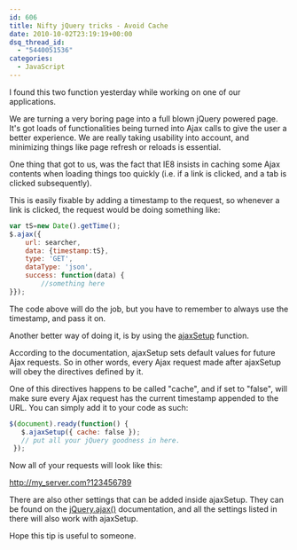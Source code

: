 ```yaml
---
id: 606
title: Nifty jQuery tricks - Avoid Cache
date: 2010-10-02T23:19:19+00:00
dsq_thread_id:
  - "5440051536"
categories:
  - JavaScript
---
```

I found this two function yesterday while working on one of our applications.

We are turning a very boring page into a full blown jQuery powered page. It's got loads of functionalities being turned into Ajax calls to give the user a better experience. We are really taking usability into account, and minimizing things like page refresh or reloads is essential.

One thing that got to us, was the fact that IE8 insists in caching some Ajax contents when loading things too quickly (i.e. if a link is clicked, and a tab is clicked subsequently).

This is easily fixable by adding a timestamp to the request, so whenever a link is clicked, the request would be doing something like:

```javascript
var tS=new Date().getTime();
$.ajax({
    url: searcher,
    data: {timestamp:tS},
    type: 'GET',
    dataType: 'json',
    success: function(data) {
        //something here
}});
```

The code above will do the job, but you have to remember to always use the timestamp, and pass it on.
  
Another better way of doing it, is by using the <a title="jQuery - Ajax Setup" href="http://api.jquery.com/jQuery.ajaxSetup/" target="_blank">ajaxSetup</a> function.

According to the documentation, ajaxSetup sets default values for future Ajax requests. So in other words, every Ajax request made after ajaxSetup will obey the directives defined by it.

One of this directives happens to be called "cache", and if set to "false", will make sure every Ajax request has the current timestamp appended to the URL. You can simply add it to your code as such:

```javascript
$(document).ready(function() {
   $.ajaxSetup({ cache: false });
   // put all your jQuery goodness in here.
 });
 ```

Now all of your requests will look like this:
  
http://my_server.com?123456789
  
There are also other settings that can be added inside ajaxSetup. They can be found on the [jQuery.ajax()](http://api.jquery.com/jQuery.ajax/ "jquery.ajax() - Documentation") documentation, and all the settings listed in there will also work with ajaxSetup.
  
Hope this tip is useful to someone.
